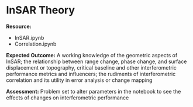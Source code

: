 # InSAR Theory

**Resource:**

+ InSAR.ipynb
+ Correlation.ipynb

**Expected Outcome:** A working knowledge of the geometric aspects of InSAR; the relationship between range change, phase change, and surface displacement or topography, critical baseline and other interferometric performance metrics and influencers; the rudiments of interferometric correlation and its utility in error analysis or change mapping

**Assessment:** Problem set to alter parameters in the notebook to see the effects of changes on interferometric performance

